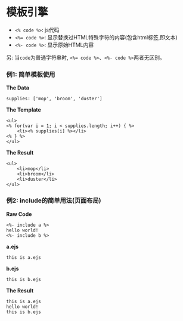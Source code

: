 # 模板引擎
- `<% code %>`: js代码
- `<%= code %>`: 显示替换过HTML特殊字符的内容(包含html标签,即文本)
- `<%- code %>`: 显示原始HTML内容

另: 当`code`为普通字符串时, `<%= code %>`、`<%- code %>`两者无区别。

### 例1: 简单模板使用
**The Data**
```
supplies: ['mop', 'broom', 'duster']
```

**The Template**
```
<ul>
<% for(var i = 1; i < supplies.length; i++) { %>
	<li><% supplies[i] %></li>
<% } %>
</ul>
```

**The Result**
```
<ul>
	<li>mop</li>
	<li>broom</li>
	<li>duster</li>
</ul>
```

### 例2: include的简单用法(页面布局)

**Raw Code**
```
<%- include a %>
hello world!
<%- include b %>
```

**a.ejs**
```
this is a.ejs
```

**b.ejs**
```
this is b.ejs
```

**The Result**
```
this is a.ejs
hello world!
this is b.ejs
```
